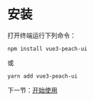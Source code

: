 # 安装

打开终端运行下列命令：

```
npm install vue3-peach-ui
```

或

```
yarn add vue3-peach-ui
```

下一节：[开始使用](#/doc/get-started)
